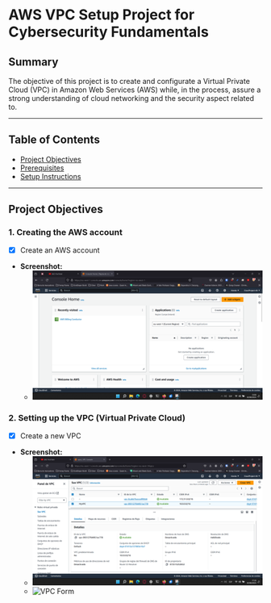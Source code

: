 # AWS VPC Setup Project for Cybersecurity Fundamentals

## Summary

The objective of this project is to create and configurate a Virtual Private Cloud (VPC) in Amazon Web Services (AWS) while, in the process, assure a strong understanding of cloud networking and the security aspect related to.

---

## Table of Contents

- [Project Objectives](#project-objectives)
- [Prerequisites](#prerequisites)
- [Setup Instructions](#setup-instructions)

---

## Project Objectives

### 1. Creating the AWS account

- [x] Create an AWS account
- **Screenshot:**
  - ![AWS Management Console](screenshots/Console%20Home.png)

### 2. Setting up the VPC (Virtual Private Cloud)

- [x] Create a new VPC
- **Screenshot:**
  - ![VPC Dashboard](screenshots/VPC%20Dashboard.png)
  - ![VPC Form](screenshots/VPC%20Creation.png)
